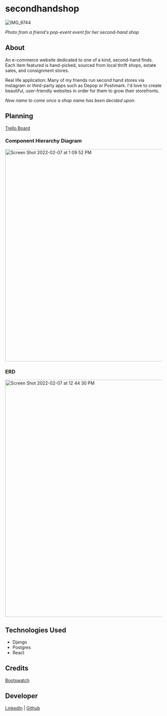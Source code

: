 # secondhandshop
![IMG_9744](https://user-images.githubusercontent.com/93502471/152849037-47ca34bf-5da9-40ab-b70f-148307f7e64d.jpeg)

*Photo from a friend's pop-event event for her second-hand shop*
## About
An e-commerce website dedicated to one of a kind, second-hand finds. Each item featured is hand-picked, sourced from local thrift shops, estate sales, and consignment stores. 

Real life application: Many of my friends run second hand stores via instagram or third-party apps such as Depop or Poshmark. I'd love to create beautiful, user-friendly websites in order for them to grow their storefronts.

*New name to come once a shop name has been decided upon.*

## Planning

[Trello Board](https://trello.com/b/4XtTh2hw/e-commerce-capstone-project) 

### Component Hierarchy Diagram 
<img width="681" alt="Screen Shot 2022-02-07 at 1 09 52 PM" src="https://user-images.githubusercontent.com/93502471/152846860-1f0d7522-62b8-4e43-aff9-228c63ff27e6.png">

### ERD
<img width="761" alt="Screen Shot 2022-02-07 at 12 44 30 PM" src="https://user-images.githubusercontent.com/93502471/152843352-c9d167b4-38a4-437a-8884-13525fccec05.png">


## Technologies Used
- Django
- Postgres
- React

## Credits
[Bootswatch](https://bootswatch.com/lux/)

## Developer 
[LinkedIn](https://www.linkedin.com/in/cristennegron/) | [Github](https://github.com/cristennegron)
